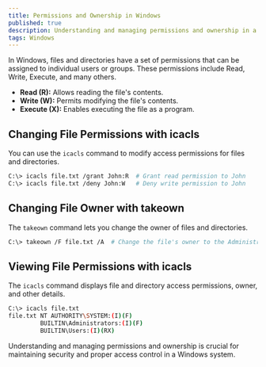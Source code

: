 ```yaml
---
title: Permissions and Ownership in Windows
published: true
description: Understanding and managing permissions and ownership in a Windows system.
tags: Windows
---
```


In Windows, files and directories have a set of permissions that can be assigned to individual users or groups. These permissions include Read, Write, Execute, and many others.

- **Read (R):** Allows reading the file's contents.
- **Write (W):** Permits modifying the file's contents.
- **Execute (X):** Enables executing the file as a program.

## Changing File Permissions with icacls

You can use the `icacls` command to modify access permissions for files and directories.

```bash
C:\> icacls file.txt /grant John:R  # Grant read permission to John
C:\> icacls file.txt /deny John:W   # Deny write permission to John
```

## Changing File Owner with takeown
The `takeown` command lets you change the owner of files and directories.
```bash
C:\> takeown /F file.txt /A  # Change the file's owner to the Administrators group
```

## Viewing File Permissions with icacls
The `icacls` command displays file and directory access permissions, owner, and other details.
```bash
C:\> icacls file.txt
file.txt NT AUTHORITY\SYSTEM:(I)(F)
         BUILTIN\Administrators:(I)(F)
         BUILTIN\Users:(I)(RX)
```

Understanding and managing permissions and ownership is crucial for maintaining security and proper access control in a Windows system.